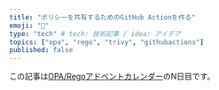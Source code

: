 ```yaml
---
title: "ポリシーを共有するためのGitHub Actionを作る"
emoji: "🦔"
type: "tech" # tech: 技術記事 / idea: アイデア
topics: ["opa", "rego", "trivy", "githubactions"]
published: false
---
```


この記事は[OPA/Regoアドベントカレンダー](https://adventar.org/calendars/6601)のN日目です。

